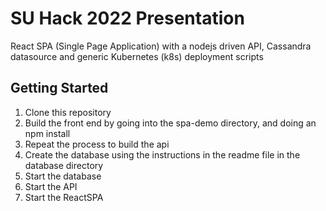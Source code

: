 # SU Hack 2022 Presentation

React SPA (Single Page Application) with a nodejs driven API, Cassandra datasource and generic Kubernetes (k8s) deployment scripts

## Getting Started
1. Clone this repository
2. Build the front end by going into the spa-demo directory, and doing an npm install
3. Repeat the process to build the api
4. Create the database using the instructions in the readme file in the database directory
5. Start the database
6. Start the API
7. Start the ReactSPA

